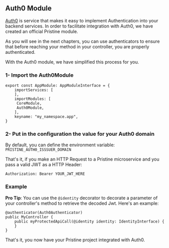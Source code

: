 Auth0 Module
------------

[Auth0](https://auth0.com) is service that makes it easy to implement Authentication into your backend services. In order to facilitate integration with Auth0, we have created an official Pristine module.

As you will see in the next chapters, you can use authenticators to ensure that before reaching your method in your controller, you are properly authenticated.

With the Auth0 module, we have simplified this process for you.

### 1- Import the Auth0Module
```
export const AppModule: AppModuleInterface = {
    importServices: [
    ],
    importModules: [
     CoreModule,
     Auth0Module,
    ],
    keyname: "my_namespace.app",
}
```

### 2- Put in the configuration the value for your Auth0 domain
By default, you can define the environment variable: `PRISTINE_AUTH0_ISSSUER_DOMAIN`

That's it, if you make an HTTP Request to a Pristine microservice and you pass a valid JWT as a HTTP Header:

```
Authorization: Bearer YOUR_JWT_HERE
```

### Example
**Pro Tip**: You can use the `@identity` decorator to decorate a parameter of your controller's method to retrieve the decoded Jwt. Here's an example:

```
@authenticator(Auth0Authenticator)
public MyController {
    public myProtectedApiCall(@identity identity: IdentityInterface) {
    }
}
```

That's it, you now have your Pristine project integrated with Auth0.
